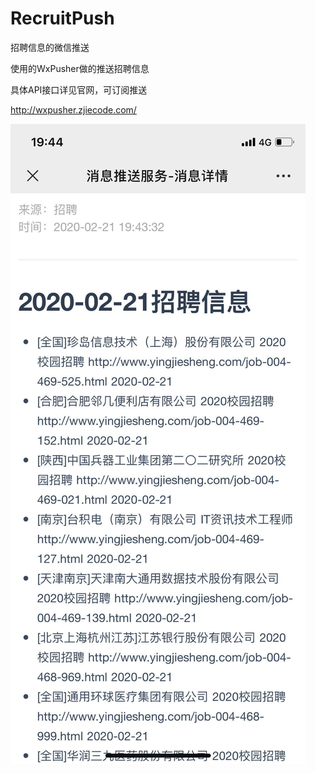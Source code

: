 # RecruitPush
 招聘信息的微信推送

使用的WxPusher做的推送招聘信息



具体API接口详见官网，可订阅推送

http://wxpusher.zjiecode.com/



![7850ef898f938152780040a7b12fdb4](index_files/README/7850ef898f938152780040a7b12fdb4.jpg)

